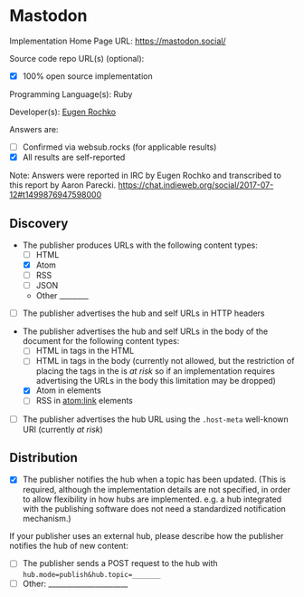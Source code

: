 # Mastodon

Implementation Home Page URL: https://mastodon.social/

Source code repo URL(s) (optional):
* [x] 100% open source implementation

Programming Language(s): Ruby

Developer(s): [Eugen Rochko](https://github.com/Gargron)

Answers are:
* [ ] Confirmed via websub.rocks (for applicable results)
* [x] All results are self-reported

Note: Answers were reported in IRC by Eugen Rochko and transcribed to this report by Aaron Parecki. https://chat.indieweb.org/social/2017-07-12#t1499876947598000

## Discovery

* The publisher produces URLs with the following content types:
  * [ ] HTML
  * [x] Atom
  * [ ] RSS
  * [ ] JSON
  * Other ________
* [ ] The publisher advertises the hub and self URLs in HTTP headers
* The publisher advertises the hub and self URLs in the body of the document for the following content types:
  * [ ] HTML in <link> tags in the HTML <head>
  * [ ] HTML in <link> tags in the body (currently not allowed, but the restriction of placing the <link> tags in the <head> is *at risk* so if an implementation requires advertising the URLs in the body this limitation may be dropped)
  * [x] Atom in <link> elements
  * [ ] RSS in <atom:link> elements
* [ ] The publisher advertises the hub URL using the `.host-meta` well-known URI (currently *at risk*)

## Distribution

* [x] The publisher notifies the hub when a topic has been updated. (This is required, although the implementation details are not specified, in order to allow flexibility in how hubs are implemented. e.g. a hub integrated with the publishing software does not need a standardized notification mechanism.)

If your publisher uses an external hub, please describe how the publisher notifies the hub of new content:

* [ ] The publisher sends a POST request to the hub with `hub.mode=publish&hub.topic=_______`
* [ ] Other: ______________________
